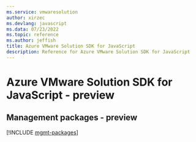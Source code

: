 ```yaml
---
ms.service: vmwaresolution
author: xirzec
ms.devlang: javascript
ms.data: 07/23/2022
ms.topic: reference
ms.author: jeffish
title: Azure VMware Solution SDK for JavaScript
description: Reference for Azure VMware Solution SDK for JavaScript
---
```

# Azure VMware Solution SDK for JavaScript - preview

## Management packages - preview
[!INCLUDE [mgmt-packages](vmware-solution-mgmt-index.md)]
